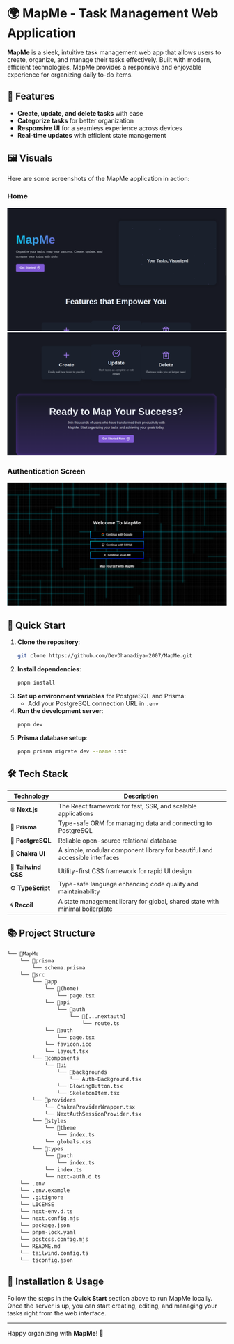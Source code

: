 
# 🌍 MapMe - Task Management Web Application

**MapMe** is a sleek, intuitive task management web app that allows users to create, organize, and manage their tasks effectively. Built with modern, efficient technologies, MapMe provides a responsive and enjoyable experience for organizing daily to-do items. 

## 🌟 Features

- **Create, update, and delete tasks** with ease
- **Categorize tasks** for better organization
- **Responsive UI** for a seamless experience across devices
- **Real-time updates** with efficient state management

## 🖼️ Visuals

Here are some screenshots of the MapMe application in action:

### Home
![Page part 1](public/images/home1.png)
![Page part 2](public/images/home2.png)

### Authentication Screen
![Authentication Page](public/images/auth.png)

## 🚀 Quick Start

1. **Clone the repository**:  
   ```bash
   git clone https://github.com/DevDhanadiya-2007/MapMe.git
   ```
2. **Install dependencies**:  
   ```bash
   pnpm install
   ```
3. **Set up environment variables** for PostgreSQL and Prisma:
   - Add your PostgreSQL connection URL in `.env`
4. **Run the development server**:  
   ```bash
   pnpm dev
   ```
5. **Prisma database setup**:
   ```bash
   pnpm prisma migrate dev --name init
   ```

## 🛠️ Tech Stack

| **Technology**       | **Description**                                                                                             |
|----------------------|-------------------------------------------------------------------------------------------------------------|
| 🌐 **Next.js**       | The React framework for fast, SSR, and scalable applications                                               |
| 💼 **Prisma**        | Type-safe ORM for managing data and connecting to PostgreSQL                                               |
| 🐘 **PostgreSQL**    | Reliable open-source relational database                                                                  |
| 🎨 **Chakra UI**     | A simple, modular component library for beautiful and accessible interfaces                               |
| 🌈 **Tailwind CSS**  | Utility-first CSS framework for rapid UI design                                                           |
| ⚙️ **TypeScript**    | Type-safe language enhancing code quality and maintainability                                            |
| 🌀 **Recoil**        | A state management library for global, shared state with minimal boilerplate                              |

## 📚 Project Structure

```
└── 📁MapMe
    └── 📁prisma
        └── schema.prisma
    └── 📁src
        └── 📁app
            └── 📁(home)
                └── page.tsx
            └── 📁api
                └── 📁auth
                    └── 📁[...nextauth]
                        └── route.ts
            └── 📁auth
                └── page.tsx
            └── favicon.ico
            └── layout.tsx
        └── 📁components
            └── 📁ui
                └── 📁backgrounds
                    └── Auth-Background.tsx
                └── GlowingButton.tsx
                └── SkeletonItem.tsx
        └── 📁providers
            └── ChakraProviderWrapper.tsx
            └── NextAuthSessionProvider.tsx
        └── 📁styles
            └── 📁theme
                └── index.ts
            └── globals.css
        └── 📁types
            └── 📁auth
                └── index.ts
            └── index.ts
            └── next-auth.d.ts
    └── .env
    └── .env.example
    └── .gitignore
    └── LICENSE
    └── next-env.d.ts
    └── next.config.mjs
    └── package.json
    └── pnpm-lock.yaml
    └── postcss.config.mjs
    └── README.md
    └── tailwind.config.ts
    └── tsconfig.json
```

## 🔧 Installation & Usage

Follow the steps in the **Quick Start** section above to run MapMe locally. Once the server is up, you can start creating, editing, and managing your tasks right from the web interface.

---

Happy organizing with **MapMe**! 🎉
